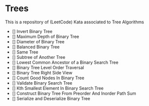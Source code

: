 # Trees

This is a repository of (LeetCode) Kata associated to Tree Algorithms

- [] Invert Binary Tree
- [] Maximum Depth of Binary Tree
- [] Diameter of Binary Tree
- [] Balanced Binary Tree
- [] Same Tree
- [] Subtree of Another Tree
- [] Lowest Common Ancestor of a Binary Search Tree
- [] Binary Tree Level Order Traversal
- [] Binary Tree Right Side View
- [] Count Good Nodes In Binary Tree
- [] Validate Binary Search Tree
- [] Kth Smallest Element In Binary Search Tree
- [] Construct Binary Tree From Preorder And Inorder Path Sum
- [] Serialize and Deserialize Binary Tree
